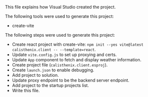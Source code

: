 This file explains how Visual Studio created the project.

The following tools were used to generate this project:
- create-vite

The following steps were used to generate this project:
- Create react project with create-vite: `npm init --yes vite@latest calisthenix.client -- --template=react`.
- Update `vite.config.js` to set up proxying and certs.
- Update `App` component to fetch and display weather information.
- Create project file (`calisthenix.client.esproj`).
- Create `launch.json` to enable debugging.
- Add project to solution.
- Update proxy endpoint to be the backend server endpoint.
- Add project to the startup projects list.
- Write this file.
